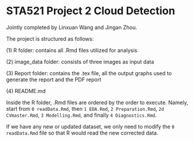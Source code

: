 # STA521 Project 2 Cloud Detection

Jointly completed by Linxuan Wang and Jingan Zhou.

The project is structured as follows:

(1) R folder: contains all .Rmd files utilized for analysis

(2) image_data folder: consists of three images as input data

(3) Report folder: contains the .tex file, all the output graphs used to generate the report and the PDF report

(4) README.md

Inside the R folder, .Rmd files are ordered by the order to execute. Namely, start from `0 readData.Rmd`, then `1 EDA.Rmd`, `2 Preparation.Rmd`, `2d CVmaster.Rmd`, `3 Modelling.Rmd`, and finally `4 Diagnostics.Rmd`.

If we have any new or updated dataset, we only need to modify the `0 readData.Rmd` file so that R would read the new corrected data.
